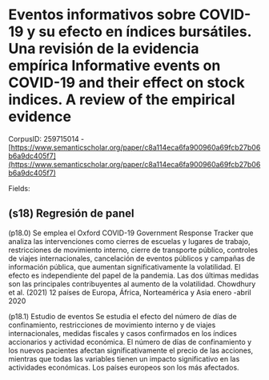 # Eventos informativos sobre COVID-19 y su efecto en índices bursátiles. Una revisión de la evidencia empírica Informative events on COVID-19 and their effect on stock indices. A review of the empirical evidence

CorpusID: 259715014 - [https://www.semanticscholar.org/paper/c8a114eca6fa900960a69fcb27b06b6a9dc405f7](https://www.semanticscholar.org/paper/c8a114eca6fa900960a69fcb27b06b6a9dc405f7)

Fields: 

## (s18) Regresión de panel
(p18.0) Se emplea el Oxford COVID-19 Government Response Tracker que analiza las intervenciones como cierres de escuelas y lugares de trabajo, restricciones de movimiento interno, cierre de transporte público, controles de viajes internacionales, cancelación de eventos públicos y campañas de información pública, que aumentan significativamente la volatilidad. El efecto es independiente del papel de la pandemia. Las dos últimas medidas son las principales contribuyentes al aumento de la volatilidad. Chowdhury et al. (2021) 12 países de Europa, África, Norteamérica y Asia enero -abril 2020

(p18.1) Estudio de eventos Se estudia el efecto del número de días de confinamiento, restricciones de movimiento interno y de viajes internacionales, medidas fiscales y casos confirmados en los índices accionarios y actividad económica. El número de días de confinamiento y los nuevos pacientes afectan significativamente el precio de las acciones, mientras que todas las variables tienen un impacto significativo en las actividades económicas. Los países europeos son los más afectados.
